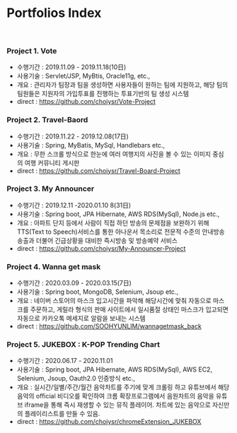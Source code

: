 # Portfolios Index
<br>

### Project 1. Vote 
- 수행기간 : 2019.11.09 - 2019.11.18(10日)<br>
- 사용기술 : Servlet/JSP, MyBtis, Oracle11g, etc.,<br>
- 개요 : 관리자가 팀장과 팀을 생성하면 사용자들이 원하는 팀에 지원하고, 해당 팀의 팀원들은 지원자의 가입투표를 진행하는 투표기반의 팀 생성 시스템<br>
- direct : https://github.com/choiysr/Vote-Project<br>

### Project 2. Travel-Baord  
- 수행기간 : 2019.11.22 - 2019.12.08(17日)<br>
- 사용기술 : Spring, MyBatis, MySql, Handlebars etc.,<br>
- 개요 : 무한 스크롤 방식으로 한눈에 여러 여행지의 사진을 볼 수 있는 이미지 중심의 여행 커뮤니티 게시판<br>
- direct : https://github.com/choiysr/Travel-Board-Project<br>

### Project 3. My Announcer  
- 수행기간 : 2019.12.11 -2020.01.10 8(31日)<br>
- 사용기술 : Spring boot, JPA Hibernate, AWS RDS(MySql), Node.js etc.,<br>
- 개요 : 아파트 단지 등에서 사람이 직접 하던 방송의 문제점을 보완하기 위해 TTS(Text to Speech)서비스를 통한 아나운서 목소리로 전문적 수준의 안내방송 송출과 더불어 긴급상황을 대비한 즉시방송 및 방송예약 서비스<br>
- direct : https://github.com/choiysr/My-Announcer-Project<br>

### Project 4. Wanna get mask 
- 수행기간 : 2020.03.09 - 2020.03.15(7日)<br>
- 사용기술 : Spring boot, MongoDB, Selenium, Jsoup etc.,<br>
- 개요 : 네이버 스토어의 마스크 입고시간을 파악해 해당시간에 맞춰 자동으로 마스크를 주문하고, 게릴라 형식의 판매 사이트에서 일시품절 상태인 마스크가 입고되면 자동으로 카카오톡 메세지로 알람을 보내는 시스템<br>
- direct : https://github.com/SOOHYUNLIM/wannagetmask_back<br>

### Project 5. JUKEBOX : K-POP Trending Chart  
- 수행기간 : 2020.06.17 - 2020.11.01<br>
- 사용기술 : Spring boot, JPA Hibernate, AWS RDS(MySql), AWS EC2, Selenium, Jsoup, Oauth2.0 인증방식 etc., <br>
- 개요 : 실시간/일별/주간/월간 음악차트를 주기에 맞게 크롤링 하고 유튜브에서 해당 음악의 official 비디오를 확인하여 크롬 확장프로그램에서 음원차트의 음악을 유튜브 iframe을 통해 즉시 재생할 수 있는 뮤직 플레이어. 차트에 있는 음악으로 자신만의 플레이리스트를 만들 수 있음.<br>
- direct : https://github.com/choiysr/chromeExtension_JUKEBOX<br>
